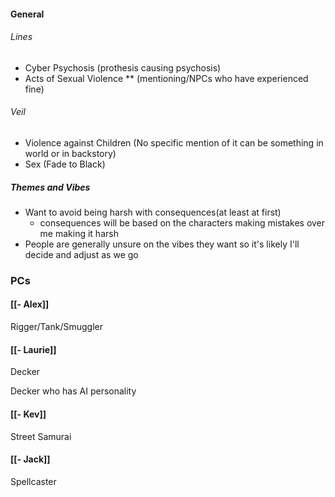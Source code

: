 
#### General
###### Lines
- Cyber Psychosis (prothesis causing psychosis)
 - Acts of Sexual Violence ** (mentioning/NPCs who have experienced fine)
###### Veil
- Violence against Children (No specific mention of it can be something in world or in backstory)
 - Sex (Fade to Black)

##### Themes and Vibes
- Want to avoid being harsh with consequences(at least at first)
	- consequences will be based on the characters making mistakes over me making it harsh
- People are generally unsure on the vibes they want so it's likely I'll decide and adjust as we go
### PCs
#### [[- Alex]]

Rigger/Tank/Smuggler
#### [[- Laurie]]

Decker

Decker who has AI personality
#### [[- Kev]]

Street Samurai
#### [[- Jack]]

Spellcaster